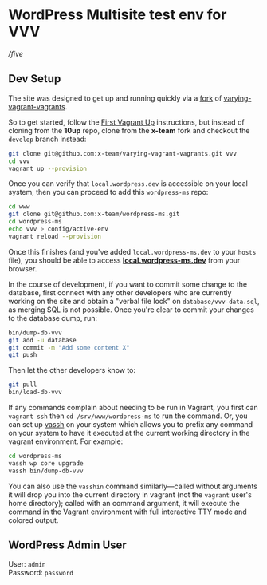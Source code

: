 # WordPress Multisite test env for VVV

*/five*

## Dev Setup

The site was designed to get up and running quickly via a [fork][1] of [varying-vagrant-vagrants][2].

So to get started, follow the [First Vagrant Up][3] instructions, but instead of cloning from the **10up** repo,
clone from the **x-team** fork and checkout the `develop` branch instead:

```sh
git clone git@github.com:x-team/varying-vagrant-vagrants.git vvv
cd vvv
vagrant up --provision
```

Once you can verify that `local.wordpress.dev` is accessible on your local system, then you can proceed to add this `wordpress-ms` repo:

```sh
cd www
git clone git@github.com:x-team/wordpress-ms.git
cd wordpress-ms
echo vvv > config/active-env
vagrant reload --provision
```

Once this finishes (and you've added `local.wordpress-ms.dev` to your `hosts` file), you should be able to
access **[local.wordpress-ms.dev](http://local.wordpress-ms.dev/)** from your browser.

In the course of development, if you want to commit some change to the database, first connect with
any other developers who are currently working on the site and obtain a "verbal file lock" on `database/vvv-data.sql`,
as merging SQL is not possible. Once you're clear to commit your changes to the database dump, run:

```sh
bin/dump-db-vvv
git add -u database
git commit -m "Add some content X"
git push
```

Then let the other developers know to:

```sh
git pull
bin/load-db-vvv
```

If any commands complain about needing to be run in Vagrant, you first can `vagrant ssh` then `cd /srv/www/wordpress-ms`
to run the command. Or, you can set up [vassh](https://gist.github.com/westonruter/5992510) on your system which
allows you to prefix any command on your system to have it executed at the current working directory in the vagrant
environment. For example:

```sh
cd wordpress-ms
vassh wp core upgrade
vassh bin/dump-db-vvv
```

You can also use the `vasshin` command similarly—called without arguments it will drop you into the current directory
in vagrant (not the `vagrant` user's home directory); called with an command argument, it will execute the command in
the Vagrant environment with full interactive TTY mode and colored output.

## WordPress Admin User

User: `admin`  
Password: `password`

[1]: https://github.com/x-team/varying-vagrant-vagrants/tree/develop
[2]: https://github.com/10up/varying-vagrant-vagrants
[3]: https://github.com/x-team/varying-vagrant-vagrants/tree/develop#the-first-vagrant-up
